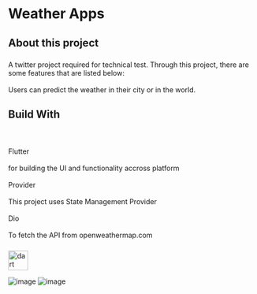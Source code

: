 <h1 align="left">Weather Apps</h1>

###

<h2 align="left">About this project</h2>

###

<p align="left">A twitter project required for technical test. Through this project, there are some features that are listed below:<br><br>Users can predict the weather in their city or in the world.</p>

###

<h2 align="left">Build With</h2>

###

<br clear="both">

<p align="left">Flutter <br><br>for building the UI and functionality accross platform<br><br>Provider <br><br>This project uses State Management Provider<br><br>Dio <br><br>To fetch the API from openweathermap.com</p>

###

<div align="left">
  <img src="https://cdn.jsdelivr.net/gh/devicons/devicon/icons/dart/dart-original.svg" height="40" alt="dart logo"  />
</div>

![image](https://github.com/RioIglesias/weather-app/assets/147328467/2a1d6828-e63d-4dc4-8acb-bc5c3c9fc9df)
![image](https://github.com/RioIglesias/weather-app/assets/147328467/3d78b3d3-c50c-4df1-a101-0e91e0fc7281)


###
